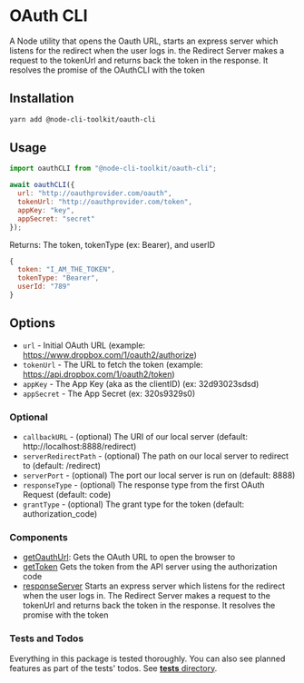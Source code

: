 # OAuth CLI

A Node utility that opens the Oauth URL, starts an express server which listens for the redirect when
the user logs in. the Redirect Server makes a request to the tokenUrl and returns
back the token in the response. It resolves the promise of the OAuthCLI with the token

## Installation

```bash
yarn add @node-cli-toolkit/oauth-cli
```

## Usage

```js
import oauthCLI from "@node-cli-toolkit/oauth-cli";

await oauthCLI({
  url: "http://oauthprovider.com/oauth",
  tokenUrl: "http://oauthprovider.com/token",
  appKey: "key",
  appSecret: "secret"
});
```

Returns:
The token, tokenType (ex: Bearer), and userID

```js
{
  token: "I_AM_THE_TOKEN",
  tokenType: "Bearer",
  userId: "789"
}
```

## Options

- `url` - Initial OAuth URL (example: https://www.dropbox.com/1/oauth2/authorize)
- `tokenUrl` - The URL to fetch the token (example: https://api.dropbox.com/1/oauth2/token)
- `appKey` - The App Key (aka as the clientID) (ex: 32d93023sdsd)
- `appSecret` - The App Secret (ex: 320s9329s0)

### Optional

- `callbackURL` - (optional) The URI of our local server (default: http://localhost:8888/redirect)
- `serverRedirectPath` - (optional) The path on our local server to redirect to (default: /redirect)
- `serverPort` - (optional) The port our local server is run on (default: 8888)
- `responseType` - (optional) The response type from the first OAuth Request (default: code)
- `grantType` - (optional) The grant type for the token (default: authorization_code)

### Components

- [getOauthUrl](./getOauthUrl.ts): Gets the OAuth URL to open the browser to
- [getToken](./getToken.ts) Gets the token from the API server using the authorization code
- [responseServer](./responseServer.ts) Starts an express server which listens for the redirect when the user logs in. The Redirect Server makes a request to the tokenUrl and returns back the token in the response. It resolves the promise with the token

### Tests and Todos

Everything in this package is tested thoroughly. You can also see planned features as part of the tests' todos. See [**tests** directory](__tests__).
